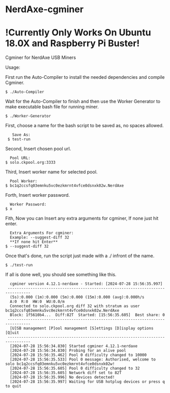 # NerdAxe-cgminer
# !Currently Only Works On Ubuntu 18.0X and Raspberry Pi Buster!
Cgminer for NerdAxe USB Miners

Usage:

First run the Auto-Compiler to install the needed dependencies and compile Cgminer.

	$ ./Auto-Compiler

Wait for the Auto-Compiler to finish and then use the Worker Generator to make executable bash file for running miner.

	$ ./Worker-Generator

First, choose a name for the bash script to be saved as, no spaces allowed.

	   Save As:
	 $ test-run

Second, Insert chosen pool url.

	  Pool URL:
	$ solo.ckpool.org:3333

Third, Insert worker name for selected pool.

	  Pool Worker:
	$ bc1q2ccsfq03emnku5vc0ezkmrnt4vfce0dsnxk02w.NerdAxe

Forth, Insert worker password.

	  Worker Password:
	$ x

Fith, Now you can Insert any extra arguments for cgminer, If none just hit enter.

	  Extra Arguments For cgminer:
	  Example: --suggest-diff 32
	  **If none hit Enter**
	$ --suggest-diff 32

Once that's done, run the script just made with a ./ infront of the name.

	$ ./test-run

If all is done well, you should see something like this.

	  cgminer version 4.12.1-nerdaxe - Started: [2024-07-28 15:56:35.997]
	 --------------------------------------------------------------------------------
	  (5s):0.000 (1m):0.000 (5m):0.000 (15m):0.000 (avg):0.000h/s
	  A:0  R:0  HW:0  WU:0.0/m
	  Connected to solo.ckpool.org diff 32 with stratum as user bc1q2ccsfq03emnku5vc0ezkmrnt4vfce0dsnxk02w.NerdAxe
	  Block: 1f5610b4...  Diff:82T  Started: [15:56:35.605]  Best share: 0
	 --------------------------------------------------------------------------------
	  [U]SB management [P]ool management [S]ettings [D]isplay options [Q]uit
	 --------------------------------------------------------------------------------
	  [2024-07-28 15:56:34.830] Started cgminer 4.12.1-nerdaxe
	  [2024-07-28 15:56:34.830] Probing for an alive pool
	  [2024-07-28 15:56:35.462] Pool 0 difficulty changed to 10000
	  [2024-07-28 15:56:35.533] Pool 0 message: Authorised, welcome to solo bc1q2ccsfq03emnku5vc0ezkmrnt4vfce0dsnxk02w!
	  [2024-07-28 15:56:35.605] Pool 0 difficulty changed to 32
	  [2024-07-28 15:56:35.605] Network diff set to 82T
	  [2024-07-28 15:56:35.996] No devices detected!
	  [2024-07-28 15:56:35.997] Waiting for USB hotplug devices or press q to quit
